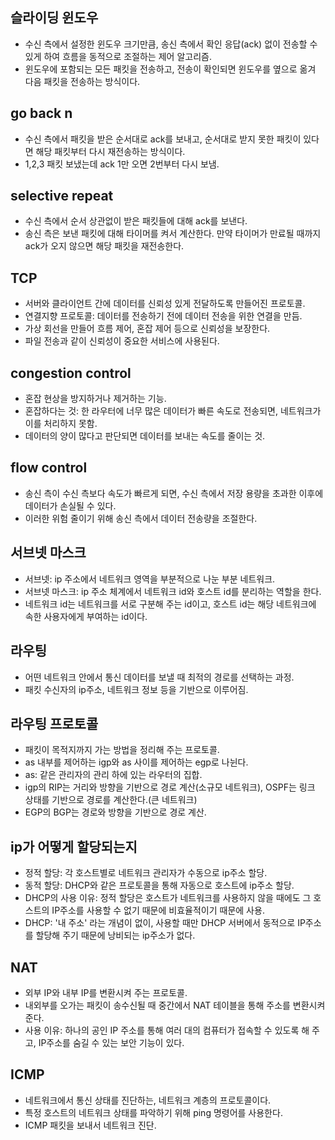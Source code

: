 ## 슬라이딩 윈도우
- 수신 측에서 설정한 윈도우 크기만큼, 송신 측에서 확인 응답(ack) 없이 전송할 수 있게 하여 흐름을
동적으로 조절하는 제어 알고리즘.
- 윈도우에 포함되는 모든 패킷을 전송하고, 전송이 확인되면 윈도우를 옆으로 옮겨 다음 패킷을 전송하는 
방식이다.

## go back n
- 수신 측에서 패킷을 받은 순서대로 ack를 보내고, 순서대로 받지 못한 패킷이 있다면 해당
패킷부터 다시 재전송하는 방식이다.
- 1,2,3 패킷 보냈는데 ack 1만 오면 2번부터 다시 보냄.

## selective repeat
- 수신 측에서 순서 상관없이 받은 패킷들에 대해 ack를 보낸다.
- 송신 측은 보낸 패킷에 대해 타이머를 켜서 계산한다. 만약 타이머가 만료될 때까지 ack가 오지
않으면 해당 패킷을 재전송한다.

## TCP
- 서버와 클라이언트 간에 데이터를 신뢰성 있게 전달하도록 만들어진 프로토콜.
- 연결지향 프로토콜: 데이터를 전송하기 전에 데이터 전송을 위한 연결을 만듬.
- 가상 회선을 만들어 흐름 제어, 혼잡 제어 등으로 신뢰성을 보장한다.
- 파일 전송과 같이 신뢰성이 중요한 서비스에 사용된다.

## congestion control
- 혼잡 현상을 방지하거나 제거하는 기능.
- 혼잡하다는 것: 한 라우터에 너무 많은 데이터가 빠른 속도로 전송되면, 네트워크가 이를 처리하지 못함.
- 데이터의 양이 많다고 판단되면 데이터를 보내는 속도를 줄이는 것.

## flow control
- 송신 측이 수신 측보다 속도가 빠르게 되면, 수신 측에서 저장 용량을 초과한 이후에 데이터가 손실될 수 있다.
- 이러한 위험 줄이기 위해 송신 측에서 데이터 전송량을 조절한다.

## 서브넷 마스크
- 서브넷: ip 주소에서 네트워크 영역을 부분적으로 나눈 부분 네트워크.
- 서브넷 마스크: ip 주소 체계에서 네트워크 id와 호스트 id를 분리하는 역할을 한다.
- 네트워크 id는 네트워크를 서로 구분해 주는 id이고, 호스트 id는 해당 네트워크에 속한 사용자에게
부여하는 id이다.

## 라우팅
- 어떤 네트워크 안에서 통신 데이터를 보낼 때 최적의 경로를 선택하는 과정.
- 패킷 수신자의 ip주소, 네트워크 정보 등을 기반으로 이루어짐.

## 라우팅 프로토콜
- 패킷이 목적지까지 가는 방법을 정리해 주는 프로토콜.
- as 내부를 제어하는 igp와 as 사이를 제어하는 egp로 나뉜다.
- as: 같은 관리자의 관리 하에 있는 라우터의 집합.
- igp의 RIP는 거리와 방향을 기반으로 경로 계산(소규모 네트워크), OSPF는 링크 상태를 기반으로
경로를 계산한다.(큰 네트워크)
- EGP의 BGP는 경로와 방향을 기반으로 경로 계산.

## ip가 어떻게 할당되는지
- 정적 할당: 각 호스트별로 네트워크 관리자가 수동으로 ip주소 할당.
- 동적 할당: DHCP와 같은 프로토콜을 통해 자동으로 호스트에 ip주소 할당.
- DHCP의 사용 이유: 정적 할당은 호스트가 네트워크를 사용하지 않을 때에도 그 호스트의 IP주소를 
사용할 수 없기 때문에 비효율적이기 때문에 사용.
- DHCP: '내 주소' 라는 개념이 없이, 사용할 때만 DHCP 서버에서 동적으로 IP주소를 할당해 주기
때문에 낭비되는 ip주소가 없다.

## NAT
- 외부 IP와 내부 IP를 변환시켜 주는 프로토콜.
- 내외부를 오가는 패킷이 송수신될 때 중간에서 NAT 테이블을 통해 주소를 변환시켜 준다.
- 사용 이유: 하나의 공인 IP 주소를 통해 여러 대의 컴퓨터가 접속할 수 있도록 해 주고, IP주소를
숨길 수 있는 보안 기능이 있다.

## ICMP
- 네트워크에서 통신 상태를 진단하는, 네트워크 계층의 프로토콜이다.
- 특정 호스트의 네트워크 상태를 파악하기 위해 ping 명령어를 사용한다.
- ICMP 패킷을 보내서 네트워크 진단.